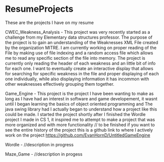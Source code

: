 # ResumeProjects
These are the projects I have on my resume

CWEC_Weakness_Analysis -
This project was very recently started as a challenge from my Elementary data structures professor.
The purpose of the project is to gain an understanding of the Weaknesses XML File created by the organization MITRE.
I am currently working on proper reading of the File by making use of file indexing and a random access file which allows me to read any specific section of the file into memory.
The project is currently only reading the header of each weakness and an little bit of info for each one.
I want to eventually create an interactive display that allows for searching for specific weakness in the file and proper displaying of each one individually, while also displaying information it has incommon with other weaknesses effectively grouping them together.

Game_Engine -
This project is the project I have been wanting to make as long as I have had an interest in software and game developement, it wasnt until I began learning the basics of object oriented programming and The java swing library had I actually began to understand how a project like this could be made. 
I started the project shortly after I finished the Wordle project I made in CS 1, it inspired me to attempt to make a project that was more organized and with more functionality 
// to be finished
if you want to see the entire history of the project this is a github link to where I actively work on the project https://github.com/EvanHornD/UntitledGameEngine

Wordle -
//description in progress

Maze_Game -
//description in progess
